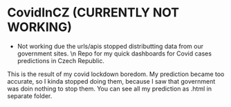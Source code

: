 # CovidInCZ (CURRENTLY NOT WORKING)
- Not working due the urls/apis stopped distributting data from our government sites.
\\n
Repo for my quick dashboards for Covid cases predictions in Czech Republic.

This is the result of my covid lockdown boredom.
My prediction became too accurate, so I kinda stopped doing them, because I saw that government was doin nothing to stop them.
You can see all my prediction as .html in separate folder.
